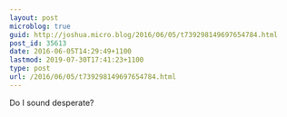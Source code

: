 ```yaml
---
layout: post
microblog: true
guid: http://joshua.micro.blog/2016/06/05/t739298149697654784.html
post_id: 35613
date: 2016-06-05T14:29:49+1100
lastmod: 2019-07-30T17:41:23+1100
type: post
url: /2016/06/05/t739298149697654784.html
---
```

Do I sound desperate?
